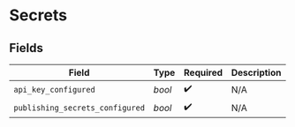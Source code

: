 # Secrets


## Fields

| Field                           | Type                            | Required                        | Description                     |
| ------------------------------- | ------------------------------- | ------------------------------- | ------------------------------- |
| `api_key_configured`            | *bool*                          | :heavy_check_mark:              | N/A                             |
| `publishing_secrets_configured` | *bool*                          | :heavy_check_mark:              | N/A                             |